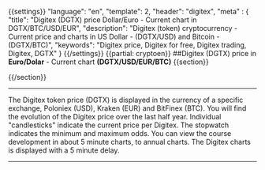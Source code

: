 {{settings}}
  "language": "en",
  "template": 2,
  "header": "digitex",
  "meta" : {
    "title": "Digitex (DGTX) price Dollar/Euro - Current chart in DGTX/BTC/USD/EUR",
    "description": "Digitex (token) cryptocurrency - Current price and charts in US Dollar - (DGTX/USD) and Bitcoin - (DGTX/BTC)",
    "keywords": "Digitex price, Digitex for free, Digitex trading, Digitex, DGTX"
  }
{{/settings}}
{{partial: cryptoen}}
##Digitex (DGTX) price in **Euro/Dolar** - Current chart **(DGTX/USD/EUR/BTC)**
{{section}}
<script type="text/javascript">
baseUrl = "https://widgets.cryptocompare.com/";
var scripts = document.getElementsByTagName("script");
var embedder = scripts[ scripts.length - 1 ];
(function (){
var appName = encodeURIComponent(window.location.hostname);
if(appName==""){appName="local";}
var s = document.createElement("script");
s.type = "text/javascript";
s.async = true;
var theUrl = baseUrl+'serve/v3/coin/chart?fsym=DGTX&tsyms=USD,EUR,BTC';
s.src = theUrl + ( theUrl.indexOf("?") >= 0 ? "&" : "?") + "app=" + appName;
embedder.parentNode.appendChild(s);
})();
</script>
{{/section}}
- - -
The Digitex token price (DGTX) is displayed in the currency of a specific exchange, Poloniex (USD),  Kraken (EUR) and BitFinex (BTC). You will find the evolution of the Digitex price over the last half year. Individual "candlesticks" indicate the current price per Digitex. The stopwatch indicates the minimum and maximum odds. You can view the course development in about 5 minute charts, to annual charts. The Digitex charts is displayed with a 5 minute delay.
- - -
